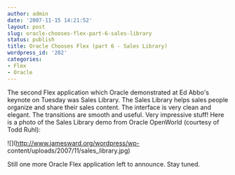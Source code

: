 ```yaml
---
author: admin
date: '2007-11-15 14:21:52'
layout: post
slug: oracle-chooses-flex-part-6-sales-library
status: publish
title: Oracle Chooses Flex (part 6 - Sales Library)
wordpress_id: '202'
categories:
- Flex
- Oracle
---
```


The second Flex application which Oracle demonstrated at Ed Abbo's keynote on
Tuesday was Sales Library. The Sales Library helps sales people organize and
share their sales content. The interface is very clean and elegant. The
transitions are smooth and useful. Very impressive stuff! Here is a photo of
the Sales Library demo from Oracle OpenWorld (courtesy of Todd Ruhl):

![](http://www.jamesward.org/wordpress/wp-
content/uploads/2007/11/sales_library.jpg)

Still one more Oracle Flex application left to announce. Stay tuned.

